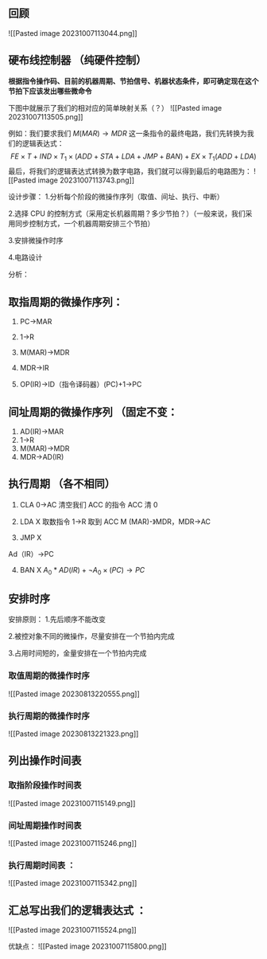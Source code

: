 ## 回顾
![[Pasted image 20231007113044.png]]

## 硬布线控制器 （纯硬件控制）
**根据指令操作码、目前的机器周期、节拍信号、机器状态条件，即可确定现在这个节拍下应该发出哪些微命令**

下图中就展示了我们的相对应的简单映射关系（？）
![[Pasted image 20231007113505.png]]


例如：我们要求我们 $M(MAR)\to MDR$ 这一条指令的最终电路，我们先转换为我们的逻辑表达式：$$FE\times T+IND\times T_{1}\times(ADD+STA+LDA+JMP+BAN)+EX\times T_{1}(ADD+LDA)$$
最后，将我们的逻辑表达式转换为数字电路，我们就可以得到最后的电路图为：
![[Pasted image 20231007113743.png]]

 

设计步骤：
1.分析每个阶段的微操作序列（取值、间址、执行、中断）

2.选择 CPU 的控制方式（采用定长机器周期？多少节拍？）（一般来说，我们采用同步控制方式，一个机器周期安排三个节拍）

3.安排微操作时序

4.电路设计

分析：
## 取指周期的微操作序列：
1. PC->MAR

2. 1->R


3. M(MAR)->MDR


4. MDR->IR


5. OP(IR)->ID（指令译码器）(PC)+1->PC


## 间址周期的微操作序列 （固定不变：
1. AD(IR)->MAR
2. 1->R
3. M(MAR)->MDR
4. MDR->AD(IR)

## 执行周期 （各不相同）
1. CLA     0->AC
清空我们 ACC 的指令
ACC 清 0


2. LDA X 
取数指令   1->R
取到 ACC M (MAR)-》MDR，MDR->AC

3. JMP X

Ad（IR）->PC

4. BAN X
$A_{0}*AD(IR)+\neg A_{0}\times(PC)\to PC$


## 安排时序
安排原则：
1.先后顺序不能改变

2.被控对象不同的微操作，尽量安排在一个节拍内完成

3.占用时间短的，金量安排在一个节拍内完成

### 取值周期的微操作时序
![[Pasted image 20230813220555.png]]

### 执行周期的微操作时序
![[Pasted image 20230813221323.png]]


## 列出操作时间表

### 取指阶段操作时间表
![[Pasted image 20231007115149.png]]


### 间址周期操作时间表
![[Pasted image 20231007115246.png]]

### 执行周期时间表 ：
![[Pasted image 20231007115342.png]]




## 汇总写出我们的逻辑表达式 ：
![[Pasted image 20231007115524.png]]

优缺点：
![[Pasted image 20231007115800.png]]